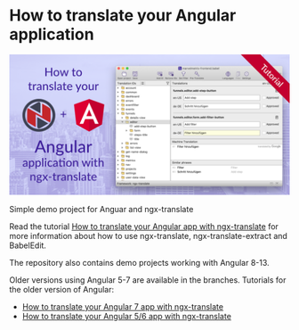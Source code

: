 # How to translate your Angular application

<a href="https://www.codeandweb.com/babeledit/tutorials/how-to-translate-your-angular-app-with-ngx-translate">
	<img alt="Tutorial Image" src="./tutorial.png"/>
</a>

Simple demo project for Anguar and ngx-translate 

Read the tutorial [How to translate your Angular app with ngx-translate](https://www.codeandweb.com/babeledit/tutorials/how-to-translate-your-angular-app-with-ngx-translate) for more information about how to use ngx-translate, ngx-translate-extract and BabelEdit.

The repository also contains demo projects working with Angular 8-13. 

Older versions using Angular 5-7 are available in the branches. 
Tutorials for the older version of Angular:

* [How to translate your Angular 7 app with ngx-translate](https://www.codeandweb.cawwork/babeledit/tutorials/how-to-translate-your-angular7-app-with-ngx-translate)
* [How to translate your Angular 5/6 app with ngx-translate](https://www.codeandweb.cawwork/babeledit/tutorials/how-to-translate-your-angular6-app-with-ngx-translate)

